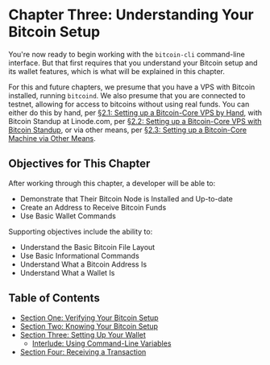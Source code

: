 # Chapter Three: Understanding Your Bitcoin Setup

You're now ready to begin working with the `bitcoin-cli` command-line interface. But that first requires that you understand your Bitcoin setup and its wallet features, which is what will be explained in this chapter.

For this and future chapters, we presume that you have a VPS with Bitcoin installed, running `bitcoind`. We also presume that you are connected to testnet, allowing for access to bitcoins without using real funds. You can either do this by hand, per [§2.1: Setting up a Bitcoin-Core VPS by Hand](02_1_Setting_Up_a_Bitcoin-Core_VPS_by_Hand.md), with Bitcoin Standup at Linode.com, per [§2.2: Setting up a Bitcoin-Core VPS with Bitcoin Standup](02_2_Setting_Up_a_Bitcoin-Core_VPS_with_StackScript.md), or via other means, per [§2.3: Setting up a Bitcoin-Core Machine via Other Means](02_3_Setting_Up_Bitcoin_Core_Other.md).

## Objectives for This Chapter

After working through this chapter, a developer will be able to:

   * Demonstrate that Their Bitcoin Node is Installed and Up-to-date
   * Create an Address to Receive Bitcoin Funds
   * Use Basic Wallet Commands
   
Supporting objectives include the ability to:

   * Understand the Basic Bitcoin File Layout
   * Use Basic Informational Commands
   * Understand What a Bitcoin Address Is
   * Understand What a Wallet Is
   
## Table of Contents

* [Section One: Verifying Your Bitcoin Setup](03_1_Verifying_Your_Bitcoin_Setup.md)
* [Section Two: Knowing Your Bitcoin Setup](03_2_Knowing_Your_Bitcoin_Setup.md)
* [Section Three: Setting Up Your Wallet](03_3_Setting_Up_Your_Wallet.md)
   * [Interlude: Using Command-Line Variables](03_3__Interlude_Using_Command-Line_Variables.md)
* [Section Four: Receiving a Transaction](03_4_Receiving_a_Transaction.md)

